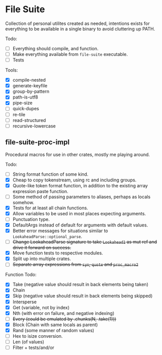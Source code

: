 # File Suite
Collection of personal utilites created as needed, intentions exists for everything to
be available in a single binary to avoid cluttering up PATH.

Todo:
- [ ] Everything should compile, and function.
- [ ] Make everything available from `file-suite` executable.
- [ ] Tests

Tools:
- [x] compile-nested
- [x] generate-keyfile
- [x] group-by-pattern
- [x] path-is-utf8
- [x] pipe-size
- [ ] quick-dupes
- [ ] re-tile
- [ ] read-structured
- [ ] recursive-lowercase

## file-suite-proc-impl
Procedural macros for use in other crates, mostly me playing around.

Todo:
- [ ] String format function of some kind.
- [x] Cheap to copy tokenstream, using rc and including groups.
- [x] Quote-like token format function, in addition to the existing array expression paste function.
- [ ] Some method of passing parameters to aliases, perhaps as locals somehow.
- [x] Tests for at least all chain functions.
- [x] Allow variables to be used in most places expecting arguments.
- [ ] Punctuation type.
- [x] DefaultArgs instead of default for arguments with default values.
- [x] Better error messages for situations similar to `LookaheadParse::optional_parse`.
- [ ] ~~Change LookaheadParse signature to take `Lookahead1` as mut ref and drive it forward on success.~~
- [x] Move function tests to respective modules.
- [x] Split up into multiple crates.
- [ ] ~~Separate array expressions from `syn`, `quote` and `proc_macro2`~~

Function Todo:
- [x] Take (negative value should result in back elements being taken)
- [x] Chain
- [x] Skip (negative value should result in back elements being skipped)
- [x] Intersperse
- [x] Get (variable, not by index)
- [x] Nth (with error on failure, and negative indexing)
- [ ] ~~Every (could be emulated by .chunks(N, .take(1)))~~
- [x] Block (Chain with same locals as parent)
- [x] Rand (some manner of random values)
- [ ] Hex to isize conversion.
- [ ] Len (of values)
- [ ] Filter + tests/and/or

